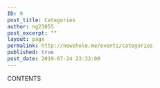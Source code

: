 ```yaml
---
ID: 9
post_title: Categories
author: ng23055
post_excerpt: ""
layout: page
permalink: http://newshole.me/events/categories
published: true
post_date: 2019-07-24 23:32:00
---
```

CONTENTS